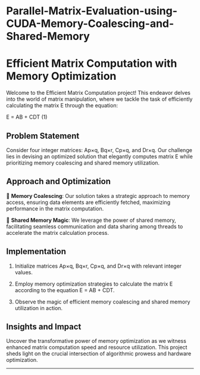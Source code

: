# Parallel-Matrix-Evaluation-using-CUDA-Memory-Coalescing-and-Shared-Memory
# Efficient Matrix Computation with Memory Optimization

Welcome to the Efficient Matrix Computation project! This endeavor delves into the world of matrix manipulation, where we tackle the task of efficiently calculating the matrix E through the equation:

E = AB + CDT (1)

## Problem Statement

Consider four integer matrices: Ap×q, Bq×r, Cp×q, and Dr×q. Our challenge lies in devising an optimized solution that elegantly computes matrix E while prioritizing memory coalescing and shared memory utilization.

## Approach and Optimization

🎯 **Memory Coalescing**: Our solution takes a strategic approach to memory access, ensuring data elements are efficiently fetched, maximizing performance in the matrix computation.

🔗 **Shared Memory Magic**: We leverage the power of shared memory, facilitating seamless communication and data sharing among threads to accelerate the matrix calculation process.

## Implementation

1. Initialize matrices Ap×q, Bq×r, Cp×q, and Dr×q with relevant integer values.

2. Employ memory optimization strategies to calculate the matrix E according to the equation E = AB + CDT.

3. Observe the magic of efficient memory coalescing and shared memory utilization in action.

## Insights and Impact

Uncover the transformative power of memory optimization as we witness enhanced matrix computation speed and resource utilization. This project sheds light on the crucial intersection of algorithmic prowess and hardware optimization.

---



